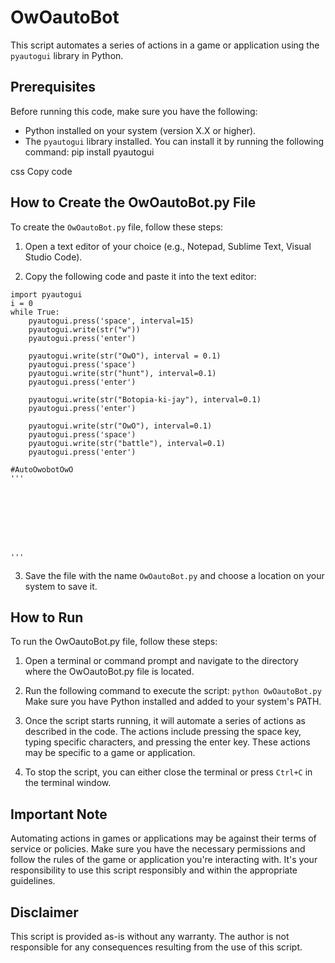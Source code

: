 # OwOautoBot

This script automates a series of actions in a game or application using the `pyautogui` library in Python.

## Prerequisites

Before running this code, make sure you have the following:

- Python installed on your system (version X.X or higher).
- The `pyautogui` library installed. You can install it by running the following command:
pip install pyautogui

css
Copy code

## How to Create the OwOautoBot.py File

To create the `OwOautoBot.py` file, follow these steps:

1. Open a text editor of your choice (e.g., Notepad, Sublime Text, Visual Studio Code).

2. Copy the following code and paste it into the text editor:

```
import pyautogui
i = 0
while True:
    pyautogui.press('space', interval=15)
    pyautogui.write(str("w"))
    pyautogui.press('enter')
    
    pyautogui.write(str("OwO"), interval = 0.1)
    pyautogui.press('space')
    pyautogui.write(str("hunt"), interval=0.1)
    pyautogui.press('enter')

    pyautogui.write(str("Botopia-ki-jay"), interval=0.1)
    pyautogui.press('enter')

    pyautogui.write(str("OwO"), interval=0.1)
    pyautogui.press('space')
    pyautogui.write(str("battle"), interval=0.1)
    pyautogui.press('enter')

#AutoOwobotOwO 
'''








'''
```

3. Save the file with the name ```OwOautoBot.py``` and choose a location on your system to save it.

## How to Run
To run the OwOautoBot.py file, follow these steps:

1. Open a terminal or command prompt and navigate to the directory where the OwOautoBot.py file is located.

2. Run the following command to execute the script:
```python OwOautoBot.py```
Make sure you have Python installed and added to your system's PATH.

3. Once the script starts running, it will automate a series of actions as described in the code. The actions include pressing the space key, typing specific characters, and pressing the enter key. These actions may be specific to a game or application.

4. To stop the script, you can either close the terminal or press ```Ctrl+C``` in the terminal window.

## Important Note

Automating actions in games or applications may be against their terms of service or policies. Make sure you have the necessary permissions and follow the rules of the game or application you're interacting with. It's your responsibility to use this script responsibly and within the appropriate guidelines.

## Disclaimer

This script is provided as-is without any warranty. The author is not responsible for any consequences resulting from the use of this script.


